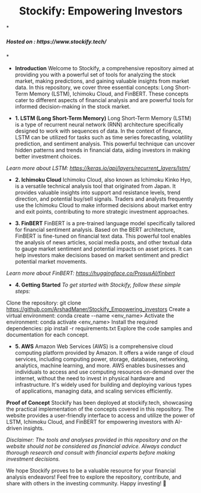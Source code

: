 <h1 align="center">Stockify: Empowering Investors </h1>
*<h5>Hosted on : https://www.stockify.tech/ </h5>*
 
- **Introduction** 
Welcome to Stockify, a comprehensive repository aimed at providing you with a powerful set of tools for analyzing the stock market, making predictions, and gaining valuable insights from market data. In this repository, we cover three essential concepts: Long Short-Term Memory (LSTM), Ichimoku Cloud, and FinBERT. These concepts cater to different aspects of financial analysis and are powerful tools for informed decision-making in the stock market.

- **1. LSTM (Long Short-Term Memory)**
Long Short-Term Memory (LSTM) is a type of recurrent neural network (RNN) architecture specifically designed to work with sequences of data. In the context of finance, LSTM can be utilized for tasks such as time series forecasting, volatility prediction, and sentiment analysis. This powerful technique can uncover hidden patterns and trends in financial data, aiding investors in making better investment choices.

*Learn more about LSTM: https://keras.io/api/layers/recurrent_layers/lstm/*

- **2. Ichimoku Cloud**
Ichimoku Cloud, also known as Ichimoku Kinko Hyo, is a versatile technical analysis tool that originated from Japan. It provides valuable insights into support and resistance levels, trend direction, and potential buy/sell signals. Traders and analysts frequently use the Ichimoku Cloud to make informed decisions about market entry and exit points, contributing to more strategic investment approaches.

- **3. FinBERT**
FinBERT is a pre-trained language model specifically tailored for financial sentiment analysis. Based on the BERT architecture, FinBERT is fine-tuned on financial text data. This powerful tool enables the analysis of news articles, social media posts, and other textual data to gauge market sentiment and potential impacts on asset prices. It can help investors make decisions based on market sentiment and predict potential market movements.

*Learn more about FinBERT: https://huggingface.co/ProsusAI/finbert*

- **4. Getting Started**
*To get started with Stockify, follow these simple steps:*

Clone the repository: git clone https://github.com/ArshadManer/Stockify_Empowering_investors
Create a virtual environment: conda create --name <env_name>
Activate the environment: conda activate <env_name>
Install the required dependencies: pip install -r requirements.txt
Explore the code samples and documentation for each concept.

- **5. AWS**
Amazon Web Services (AWS) is a comprehensive cloud computing platform provided by Amazon. It offers a wide range of cloud services, including computing power, storage, databases, networking, analytics, machine learning, and more. AWS enables businesses and individuals to access and use computing resources on-demand over the internet, without the need to invest in physical hardware and infrastructure. It's widely used for building and deploying various types of applications, managing data, and scaling services efficiently.


**Proof of Concept**
Stockify has been deployed at stockify.tech, showcasing the practical implementation of the concepts covered in this repository. The website provides a user-friendly interface to access and utilize the power of LSTM, Ichimoku Cloud, and FinBERT for empowering investors with AI-driven insights.

*Disclaimer: The tools and analyses provided in this repository and on the website should not be considered as financial advice. Always conduct thorough research and consult with financial experts before making investment decisions.*

We hope Stockify proves to be a valuable resource for your financial analysis endeavors! Feel free to explore the repository, contribute, and share with others in the investing community. Happy investing! 🚀
